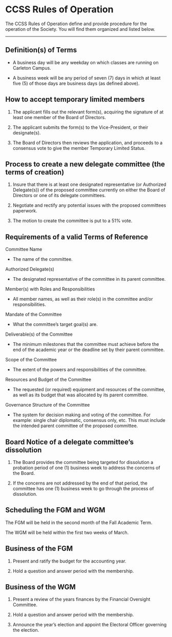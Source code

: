 <h1>CCSS Rules of Operation</h1>

The CCSS Rules of Operation define and provide procedure for the operation of
the Society. You will find them organized and listed below.

* * *

## Definition(s) of Terms

* A business day will be any weekday on which classes are running on Carleton
  Campus.

* A business week will be any period of seven (7) days in which at least five
  (5) of those days are business days (as defined above).

## How to accept temporary limited members

1. The applicant fills out the relevant form(s), acquiring the signature of at
  least one member of the Board of Directors.

2. The applicant submits the form(s) to the Vice-President, or their
  designate(s).

3. The Board of Directors then reviews the application, and proceeds to a
  consensus vote to give the member Temporary Limited Status.

## Process to create a new delegate committee (the terms of creation)

1. Insure that there is at least one designated representative (or Authorized
  Delegate(s)) of the proposed committee currently on either the Board of
  Directors or one of its delegate committees.

2. Negotiate and rectify any potential issues with the proposed committees
  paperwork.

3. The motion to create the committee is put to a 51% vote.

## Requirements of a valid Terms of Reference

Committee Name
  - The name of the committee.

Authorized Delegate(s)
  - The designated representative of the committee in its parent committee.

Member(s) with Roles and Responsibilities
  - All member names, as well as their role(s) in the committee and/or
    responsibilities.

Mandate of the Committee
  - What the committee’s target goal(s) are.

Deliverable(s) of the Committee
  - The minimum milestones that the committee must achieve before the end of
    the academic year or the deadline set by their parent committee.

Scope of the Committee
  - The extent of the powers and responsibilities of the committee.

Resources and Budget of the Committee
  - The requested (or required) equipment and resources of the committee, as
    well as its budget that was allocated by its parent committee.

Governance Structure of the Committee
  - The system for decision making and voting of the committee. For example:
    single chair  diplomatic, consensus only, etc. This must include the
    intended parent committee of the proposed committee.

## Board Notice of a delegate committee’s dissolution

1. The Board provides the committee being targeted for dissolution a probation
  period of one (1) business week to address the concerns of the Board.

2. If the concerns are not addressed by the end of that period, the committee
  has one (1) business week to go through the process of dissolution.

## Scheduling the FGM and WGM

The FGM will be held in the second month of the Fall Academic Term.

The WGM will be held within the first two weeks of March.

## Business of the FGM

1. Present and ratify the budget for the accounting year.

2. Hold a question and answer period with the membership.

## Business of the WGM

1. Present a review of the years finances by the Financial Oversight Committee.

2. Hold a question and answer period with the membership.

3. Announce the year’s election and appoint the Electoral Officer governing the
  election.

